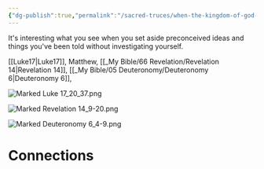 ```yaml
---
{"dg-publish":true,"permalink":"/sacred-truces/when-the-kingdom-of-god-comes/","tags":["#Luke17","#Revelation14","#Deuteronomy16","#KingdomofGod","#Social","#DaysofSonofMan","#Righteousness","#SacredTruces"]}
---
```


It's interesting what you see when you set aside preconceived ideas and things you've been told without investigating yourself.

[[Luke17\|Luke17]], Matthew, [[_My Bible/66 Revelation/Revelation 14\|Revelation 14]], [[_My Bible/05 Deuteronomy/Deuteronomy 6\|Deuteronomy 6]],

![Marked Luke 17_20_37.png](/img/user/Assets/attachments/Marked%20Luke%2017_20_37.png)

![Marked Revelation 14_9-20.png](/img/user/Assets/attachments/Marked%20Revelation%2014_9-20.png)

![Marked Deuteronomy 6_4-9.png](/img/user/Assets/attachments/Marked%20Deuteronomy%206_4-9.png)

# Connections
